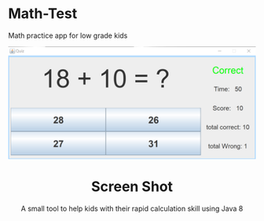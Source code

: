 # Math-Test
Math practice app for low grade kids

<p align="center">
 <img width="600px" src="https://github.com/shangguanxiaomei/Imageshare/raw/master/20200804%20Project/Math Test.png" align="center" alt="GitHub Readme Stats" />
 <h1 align="center">Screen Shot</h1>
 <p align="center">A small tool to help kids with their rapid calculation skill using Java 8</p>
</p>
